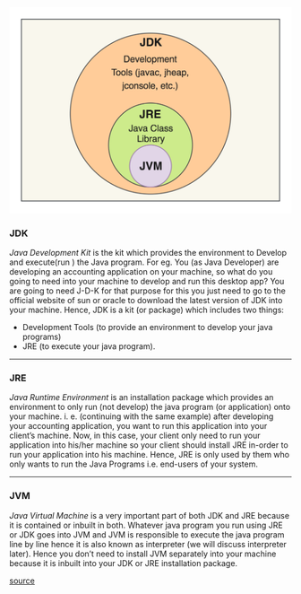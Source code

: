 ![jdk_jre_jvm_image](./jdk_jre_jvm.png)

### JDK

*Java Development Kit* is the kit which provides the environment to Develop and execute(run ) the Java program. For eg. 
You (as Java Developer) are developing an accounting application on your machine, so what do you going to need into your machine to develop and run this desktop app? 
You are going to need J-D-K for that purpose for this you just need to go to the official website of sun or oracle to download the latest version of JDK into your machine.
Hence, JDK is a kit (or package) which includes two things:
  - Development Tools (to provide an environment to develop your java programs)
  - JRE (to execute your java program). 

***

### JRE
*Java Runtime Environment* is an installation package which provides an environment to only run (not develop) the java program (or application) onto your machine. 
i. e. (continuing with the same example) after developing your accounting application, you want to run this application into your client’s machine. 
Now, in this case, your client only need to run your application into his/her machine so your client should install JRE in-order to run your application into his machine.
Hence, JRE is only used by them who only wants to run the Java Programs i.e. end-users of your system.

***

### JVM
*Java Virtual Machine* is a very important part of both JDK and JRE because it is contained or inbuilt in both. 
Whatever java program you run using JRE or JDK goes into JVM and JVM is responsible to execute the java program line by line hence it is also known as interpreter (we will
discuss interpreter later). 
Hence you don’t need to install JVM separately into your machine because it is inbuilt into your JDK or JRE installation package.


[source](https://javainterviewgoal.blogspot.com/2019/07/what-is-jdk-jre-and-jvm.html)
